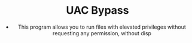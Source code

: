 <div align="center">

# UAC Bypass

- This program allows you to run files with elevated privileges without requesting any permission, without disp